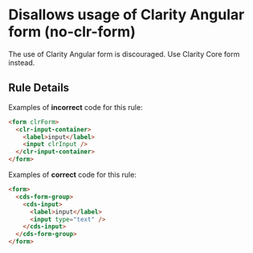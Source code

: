 # Disallows usage of Clarity Angular form (no-clr-form)

The use of Clarity Angular form is discouraged. Use Clarity Core form instead.

## Rule Details

Examples of **incorrect** code for this rule:

```html
<form clrForm>
  <clr-input-container>
    <label>input</label>
    <input clrInput />
  </clr-input-container>
</form>
```

Examples of **correct** code for this rule:

```html
<form>
  <cds-form-group>
    <cds-input>
      <label>input</label>
      <input type="text" />
    </cds-input>
  </cds-form-group>
</form>
```

